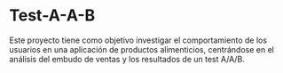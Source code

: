 # Test-A-A-B
Este proyecto tiene como objetivo investigar el comportamiento de los usuarios en una aplicación de productos alimenticios, centrándose en el análisis del embudo de ventas y los resultados de un test A/A/B.
